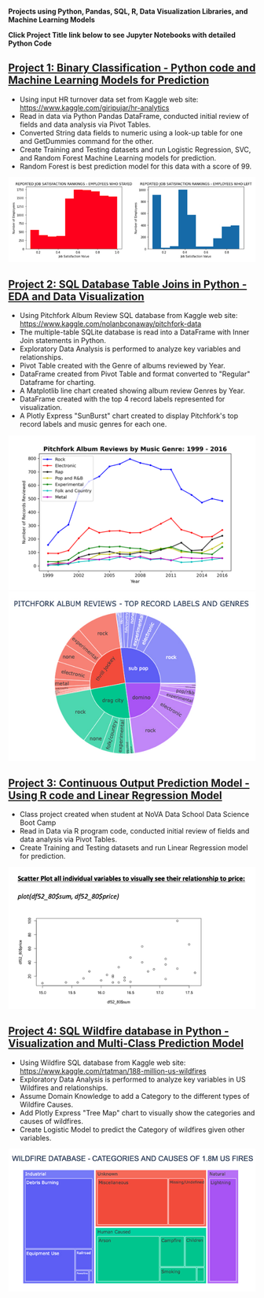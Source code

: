 
**Projects using Python, Pandas, SQL, R, Data Visualization Libraries, and Machine Learning Models**

**Click Project Title link below to see Jupyter Notebooks with detailed Python Code**

## [Project 1: Binary Classification - Python code and Machine Learning Models for Prediction](https://github.com/Brad-Swindell/Binary-Classification-Model--Python--HR-Data)

 - Using input HR turnover data set from Kaggle web site:  https://www.kaggle.com/giripujar/hr-analytics
 - Read in data via Python Pandas DataFrame, conducted initial review of fields and data analysis via Pivot Tables.
 - Converted String data fields to numeric using a look-up table for one and GetDummies command for the other. 
 - Create Training and Testing datasets and run Logistic Regression, SVC, and Random Forest Machine Learning models for prediction.
 - Random Forest is best prediction model for this data with a score of 99. 
 
 ![](/Images/HRDataNew.jpg)
 

## [Project 2: SQL Database Table Joins in Python - EDA and Data Visualization](https://github.com/Brad-Swindell/SQL-Python-EDA---Pitchfork-Record-Review-DB)

 - Using Pitchfork Album Review SQL database from Kaggle web site: https://www.kaggle.com/nolanbconaway/pitchfork-data
 - The multiple-table SQLite database is read into a DataFrame with Inner Join statements in Python.
 - Exploratory Data Analysis is performed to analyze key variables and relationships.
 - Pivot Table created with the Genre of albums reviewed by Year.
 - DataFrame created from Pivot Table and format converted to "Regular" Dataframe for charting.
 - A Matplotlib line chart created showing album review Genres by Year. 
 - DataFrame created with the top 4 record labels represented for visualization. 
 - A Plotly Express "SunBurst" chart created to display Pitchfork's top record labels and music genres for each one. 

![](/Images/PitchforkLineChart.png)
![](/Images/PitchforkNew.jpg)


## [Project 3: Continuous Output Prediction Model - Using R code and Linear Regression Model](https://github.com/Brad-Swindell/Mulitiple-Regression-Model--R-Code--Wine-Project)

 - Class project created when student at NoVA Data School Data Science Boot Camp
 - Read in Data via R program code, conducted initial review of fields and data analysis via Pivot Tables.
 - Create Training and Testing datasets and run Linear Regression model for prediction. 

![](/Images/Project3Wine.png)


## [Project 4: SQL Wildfire database in Python - Visualization and Multi-Class Prediction Model](https://github.com/Brad-Swindell/SQL-Python-Multiclass-Classification--Wildefire-DB)

 - Using Wildfire SQL database from Kaggle web site: https://www.kaggle.com/rtatman/188-million-us-wildfires
 - Exploratory Data Analysis is performed to analyze key variables in US Wildfires and relationships. 
 - Assume Domain Knowledge to add a Category to the different types of Wildfire Causes. 
 - Add Plotly Express "Tree Map" chart to visually show the categories and causes of wildfires. 
 - Create Logistic Model to predict the Category of wildfires given other variables.  

![](/Images/WildFireTree3.jpg) 

